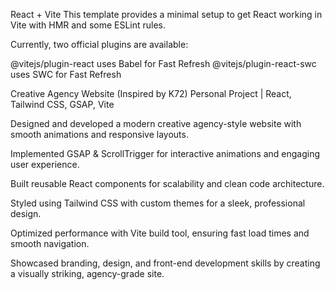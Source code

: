 React + Vite
This template provides a minimal setup to get React working in Vite with HMR and some ESLint rules.

Currently, two official plugins are available:

@vitejs/plugin-react uses Babel for Fast Refresh
@vitejs/plugin-react-swc uses SWC for Fast Refresh

Creative Agency Website (Inspired by K72)
Personal Project | React, Tailwind CSS, GSAP, Vite

Designed and developed a modern creative agency-style website with smooth animations and responsive layouts.

Implemented GSAP & ScrollTrigger for interactive animations and engaging user experience.

Built reusable React components for scalability and clean code architecture.

Styled using Tailwind CSS with custom themes for a sleek, professional design.

Optimized performance with Vite build tool, ensuring fast load times and smooth navigation.

Showcased branding, design, and front-end development skills by creating a visually striking, agency-grade site.
